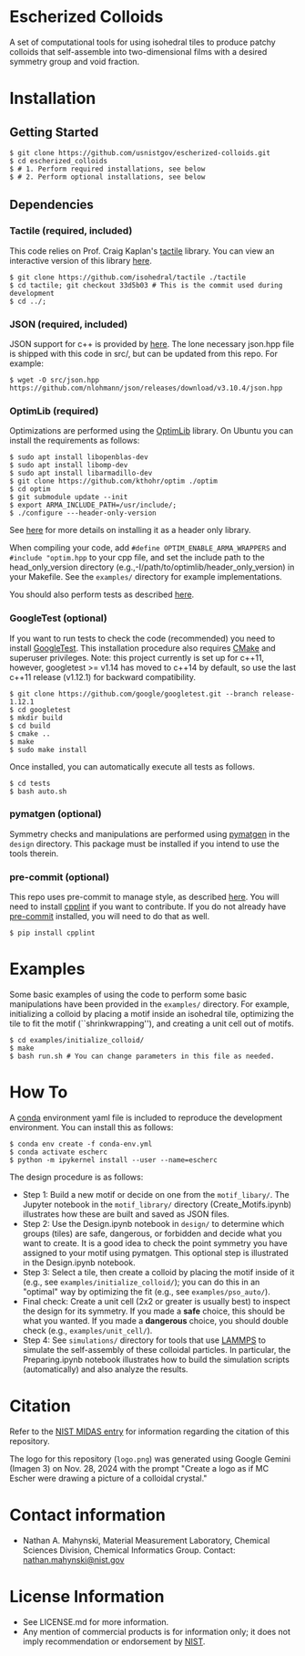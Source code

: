 # Escherized Colloids

A set of computational tools for using isohedral tiles to produce patchy colloids that self-assemble into two-dimensional films with a desired symmetry group and void fraction.

Installation
============

Getting Started
---------------

~~~code
$ git clone https://github.com/usnistgov/escherized-colloids.git
$ cd escherized_colloids
$ # 1. Perform required installations, see below
$ # 2. Perform optional installations, see below
~~~

Dependencies
------------

### Tactile (required, included)
This code relies on Prof. Craig Kaplan's [tactile](https://github.com/isohedral/tactile) library.
You can view an interactive version of this library [here](https://isohedral.ca/software/tactile/).
~~~code
$ git clone https://github.com/isohedral/tactile ./tactile
$ cd tactile; git checkout 33d5b03 # This is the commit used during development
$ cd ../;
~~~

### JSON (required, included)
JSON support for c++ is provided by [here](https://github.com/nlohmann/json). The lone necessary json.hpp file is shipped with this code in
src/, but can be updated from this repo. For example:

~~~code
$ wget -O src/json.hpp https://github.com/nlohmann/json/releases/download/v3.10.4/json.hpp
~~~

### OptimLib (required)
Optimizations are performed using the [OptimLib](https://optimlib.readthedocs.io/en/latest/) library.  On Ubuntu you can install the requirements as follows:

~~~code
$ sudo apt install libopenblas-dev
$ sudo apt install libomp-dev
$ sudo apt install libarmadillo-dev
$ git clone https://github.com/kthohr/optim ./optim
$ cd optim
$ git submodule update --init
$ export ARMA_INCLUDE_PATH=/usr/include/;
$ ./configure ---header-only-version
~~~

See [here](https://optimlib.readthedocs.io/en/latest/installation.html) for more details on installing it as a header only library.

When compiling your code, add `#define OPTIM_ENABLE_ARMA_WRAPPERS` and `#include "optim.hpp` to your cpp file, and set the include path to the head_only_version directory (e.g.,-I/path/to/optimlib/header_only_version) in your Makefile. See the `examples/` directory for example implementations.

You should also perform tests as described [here](https://optimlib.readthedocs.io/en/latest/examples_and_tests.html).

### GoogleTest (optional)
If you want to run tests to check the code (recommended) you need to install [GoogleTest](https://github.com/google/googletest).  This installation procedure also requires [CMake](http://www.cmake.org/) and superuser privileges. Note: this project currently is set up for c++11, however, googletest >= v1.14 has moved to c++14 by default, so use the last c++11 release (v1.12.1) for backward compatibility.

~~~code
$ git clone https://github.com/google/googletest.git --branch release-1.12.1 
$ cd googletest
$ mkdir build
$ cd build
$ cmake ..
$ make
$ sudo make install
~~~

Once installed, you can automatically execute all tests as follows.

~~~code
$ cd tests
$ bash auto.sh
~~~

### pymatgen (optional)
Symmetry checks and manipulations are performed using [pymatgen](https://pymatgen.org/) in the `design` directory.  This package must be installed if you intend to use the tools therein.

### pre-commit (optional)
This repo uses pre-commit to manage style, as described [here](https://github.com/bmorcos/pre-commit-hooks-cpp).  You will need to install [cpplint](https://pypi.org/project/cpplint/) if you want to contribute. If you do not already have [pre-commit](https://pre-commit.com/) installed, you will need to do that as well.

~~~code
$ pip install cpplint
~~~

Examples
========
Some basic examples of using the code to perform some basic manipulations have been provided in the `examples/` directory. For example, initializing a colloid by placing a motif inside an isohedral tile, optimizing the tile to fit the motif (``shrinkwrapping''), and creating a unit cell out of motifs.

~~~code
$ cd examples/initialize_colloid/
$ make
$ bash run.sh # You can change parameters in this file as needed.
~~~

How To
======
A [conda](https://anaconda.org/) environment yaml file is included to reproduce the development environment.  You can install this as follows:

```code
$ conda env create -f conda-env.yml
$ conda activate escherc
$ python -m ipykernel install --user --name=escherc
```

The design procedure is as follows:

* Step 1: Build a new motif or decide on one from the `motif_libary/`.  The Jupyter notebook in the `motif_library/` directory (Create_Motifs.ipynb) illustrates how these are built and saved as JSON files.
* Step 2: Use the Design.ipynb notebook in `design/` to determine which groups (tiles) are safe, dangerous, or forbidden and decide what you want to create.  It is a good idea to check the point symmetry you have assigned to your motif using pymatgen.  This optional step is illustrated in the Design.ipynb notebook.
* Step 3: Select a tile, then create a colloid by placing the motif inside of it (e.g., see `examples/initialize_colloid/`); you can do this in an "optimal" way by optimizing the fit (e.g., see `examples/pso_auto/`).
* Final check: Create a unit cell (2x2 or greater is usually best) to inspect the design for its symmetry.  If you made a **safe** choice, this should be what you wanted. If you made a **dangerous** choice, you should double check (e.g., `examples/unit_cell/`).
* Step 4: See `simulations/` directory for tools that use [LAMMPS](https://www.lammps.org/) to simulate the self-assembly of these colloidal particles.  In particular, the Preparing.ipynb notebook illustrates how to build the simulation scripts (automatically) and also analyze the results.

Citation
========
Refer to the [NIST MIDAS entry](https://datapub.nist.gov/od/id/mds2-3105) for information regarding the citation of this repository.  

The logo for this repository (`logo.png`) was generated using Google Gemini (Imagen 3) on Nov. 28, 2024 with the prompt "Create a logo as if MC Escher were drawing a picture of a colloidal crystal."

Contact information
===================
* Nathan A. Mahynski, Material Measurement Laboratory, Chemical Sciences Division, Chemical Informatics Group. Contact: nathan.mahynski@nist.gov

License Information
===================
* See LICENSE.md for more information.
* Any mention of commercial products is for information only; it does not imply recommendation or endorsement by [NIST](https://www.nist.gov/).
